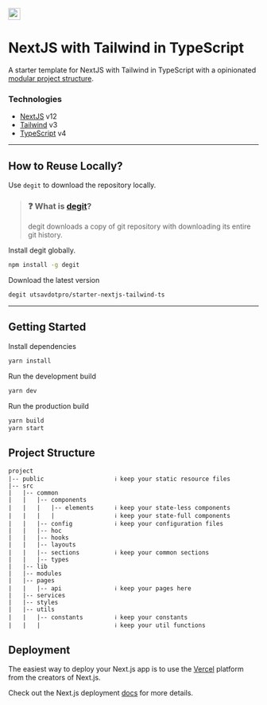 [<img src="https://ik.imagekit.io/iutsav/fork_l0RKONb5l.svg" height="24" />](https://githubbox.com/utsavdotpro/starter-nextjs-tailwind-ts)

# NextJS with Tailwind in TypeScript
A starter template for NextJS with Tailwind in TypeScript with a opinionated [modular project structure](#project-structure).

### Technologies

- [NextJS](https://nextjs.org) v12
- [Tailwind](https://tailwindcss.com) v3
- [TypeScript](https://typescriptlang.org) v4

---

## How to Reuse Locally?

Use `degit` to download the repository locally.

> ### ❓ What is [degit](https://github.com/Rich-Harris/degit)?
> degit downloads a copy of git repository with downloading its entire git history.

Install degit globally.

````bash
npm install -g degit
````

Download the latest version
````bash
degit utsavdotpro/starter-nextjs-tailwind-ts
````

---

## Getting Started

Install dependencies
````bash
yarn install
````

Run the development build
````bash
yarn dev
````

Run the production build
````bash
yarn build
yarn start
````

## Project Structure
```
project
|-- public                    ℹ️ keep your static resource files
|-- src
|   |-- common
|   |   |-- components
|   |   |   |-- elements      ℹ️ keep your state-less components
|   |   |   |                 ℹ️ keep your state-full components
|   |   |-- config            ℹ️ keep your configuration files
|   |   |-- hoc
|   |   |-- hooks
|   |   |-- layouts
|   |   |-- sections          ℹ️ keep your common sections
|   |   |-- types
|   |-- lib
|   |-- modules
|   |-- pages
|   |   |-- api               ℹ️ keep your pages here
|   |-- services
|   |-- styles
|   |-- utils
|   |   |-- constants         ℹ️ keep your constants
|   |   |                     ℹ️ keep your util functions
```

## Deployment

The easiest way to deploy your Next.js app is to use the [Vercel](https://vercel.com/) platform from the creators of Next.js.

Check out the Next.js deployment [docs](https://nextjs.org/docs/deployment) for more details.
